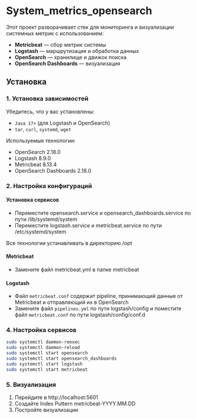 # System_metrics_opensearch
Этот проект разворачивает стек для мониторинга и визуализации системных метрик с использованием:

- **Metricbeat** — сбор метрик системы
- **Logstash** — маршрутизация и обработка данных
- **OpenSearch** — хранилище и движок поиска
- **OpenSearch Dashboards** — визуализация

## Установка

### 1. Установка зависимостей 

Убедитесь, что у вас установлены:

- `Java 17+` (для Logstash и OpenSearch)
- `tar`, `curl`, `systemd`, `wget`

Используемые технологии:

- OpenSearch 2.18.0
- Logstash 8.9.0
- Metricbeat 8.13.4
- OpenSearch Dashboards 2.18.0

### 2. Настройка конфигураций

#### Установка сервисов

- Переместите opensearch.service и opensearch_dashboards.service по пути /lib/systemd/system
- Переместите logstash.service и metricbeat.service по пути /etc/systemd/system

Все технологии устанавливать в директорию /opt

#### Metricbeat
- Замените файл metricbeat.yml в папке metricbeat

#### Logstash
- Файл `metricbeat.conf` содержит pipeline, принимающий данные от Metricbeat и отправляющий их в OpenSearch
- Замените файл `pipelines.yml` по пути logstash/config и поместите файл `metricbeat.conf` по пути logstash/config/conf.d

### 4. Настройка сервисов

```bash
sudo systemctl daemon-reexec
sudo systemctl daemon-reload
sudo systemctl start opensearch
sudo systemctl start opensearch_dashboards
sudo systemctl start logstash
sudo systemctl start metricbeat
```
### 5. Визуализация

1. Перейдите в http://localhost:5601
2. Создайте Index Puttern metricbeat-YYYY.MM.DD
3. Постройте визуализации
